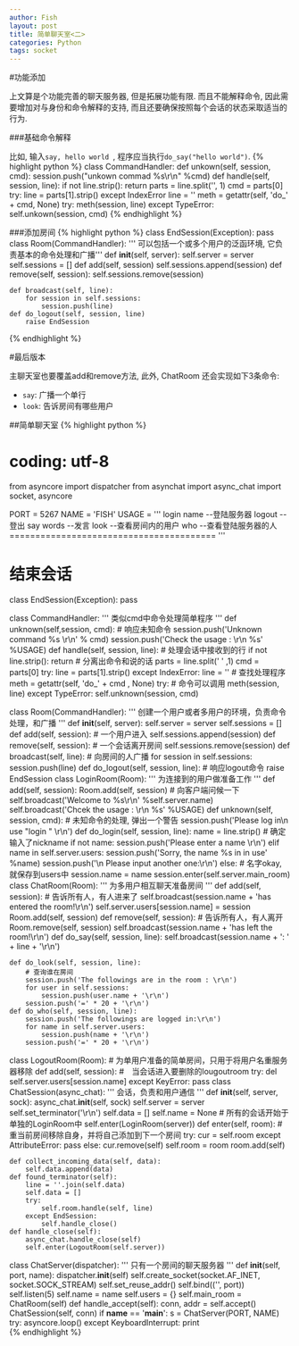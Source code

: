 ```yaml
---
author: Fish
layout: post
title: 简单聊天室<二>
categories: Python
tags: socket
---
```



#功能添加



上文算是个功能完善的聊天服务器, 但是拓展功能有限. 而且不能解释命令, 因此需要增加对与身份和命令解释的支持, 而且还要确保按照每个会话的状态采取适当的行为.


###基础命令解释

比如, 输入<code>say, hello world </code>, 程序应当执行<code>do_say("hello world")</code>.
{% highlight python %}
class CommandHandler:
    def unkown(self, session, cmd):
        session.push("unkown commad %s\r\n" %cmd)
    def handle(self, session, line):
        if not line.strip():
            return
        parts = line.split('', 1)
        cmd = parts[0]
        try: line = parts[1].strip()
        except IndexError line = ''
        meth = getattr(self, 'do_' + cmd, None)
        try:
            meth(session, line)
        except TypeError:
            self.unkown(session, cmd)
{% endhighlight %}
<br>
<!--more-->
###添加房间
{% highlight python %}
class EndSession(Exception): pass
class Room(CommandHandler):
    ''' 可以包括一个或多个用户的泛函环境, 它负责基本的命令处理和广播'''
    def __init__(self, server):
        self.server = server
        self.sessions = []
    def add(self, session)
        self.sessions.append(session)
    def remove(self, session):
        self.sessions.remove(session)

    def broadcast(self, line):
        for session in self.sessions:
            session.push(line)
    def do_logout(self, session, line)
        raise EndSession
{% endhighlight %}


#最后版本


主聊天室也要覆盖add和remove方法, 此外, ChatRoom 还会实现如下3条命令:

* <code>say</code>: 广播一个单行
* <code>look</code>: 告诉房间有哪些用户

##简单聊天室
{% highlight python %}
# coding: utf-8
from asyncore import dispatcher
from asynchat import async_chat
import socket, asyncore

PORT = 5267
NAME = 'FISH'
USAGE = '''
	login name --登陆服务器
	logout     --登出
	say words  --发言
	look       --查看房间内的用户
	who        --查看登陆服务器的人
	========================================
	'''
# 结束会话
class EndSession(Exception):
	pass

class CommandHandler:
	'''
		类似cmd中命令处理简单程序
	'''
	def unknown(self,session, cmd):
		# 响应未知命令
		session.push('Unknown command %s \r\n' % cmd)
		session.push('Check the usage : \r\n %s' %USAGE)
	def handle(self, session, line):
		# 处理会话中接收到的行
		if not line.strip():
			return
		# 分离出命令和说的话
		parts = line.split(' ' ,1)
		cmd = parts[0]
		try:
			line = parts[1].strip()
		except IndexError:
			line = ''
		# 查找处理程序
		meth = getattr(self, 'do_' + cmd , None)
		try:
			# 命令可以调用
			meth(session, line)
		except TypeError:
			self.unknown(session, cmd)

class Room(CommandHandler):
	'''
		创建一个用户或者多用户的环境，负责命令处理，和广播
	'''
	def __init__(self, server):
		self.server = server
		self.sessions = []
	def add(self, session):
		# 一个用户进入
		self.sessions.append(session)
	def remove(self, session):
		# 一个会话离开房间
		self.sessions.remove(session)
	def broadcast(self, line):
		# 向房间的人广播
		for session in self.sessions:
			session.push(line)
	def do_logout(self, session, line):
		# 响应logout命令
		raise EndSession
class LoginRoom(Room):
	'''
		为连接到的用户做准备工作
	'''
	def add(self, session):
		Room.add(self, session)
		# 向客户端问候一下
		self.broadcast('Welcome to %s\r\n' %self.server.name)
		self.broadcast('Chcek the usage : \r\n %s' %USAGE)
	def unknown(self, session, cmd):
		# 未知命令的处理, 弹出一个警告
		session.push('Please log in\n use "login <nick> " \r\n')
	def do_login(self, session, line):
		name = line.strip()
		# 确定输入了nickname
		if not name:
			session.push('Please enter a name \r\n')
		elif name in self.server.users:
			session.push('Sorry, the name %s in in use' %name)
			session.push('\n Please input another one:\r\n')
		else:
			# 名字okay, 就保存到users中
			session.name = name
			session.enter(self.server.main_room)
class ChatRoom(Room):
	'''
		为多用户相互聊天准备房间
	'''
	def add(self, session):
		# 告诉所有人，有人进来了
		self.broadcast(session.name + 'has entered the room!\r\n')
		self.server.users[session.name] = session
		Room.add(self, session)
	def remove(self, session):
		# 告诉所有人，有人离开
		Room.remove(self, session)
		self.broadcast(session.name + 'has left the room!\r\n')
	def do_say(self, session, line):
		self.broadcast(session.name + ': ' + line + '\r\n')

	def do_look(self, session, line):
		# 查询谁在房间
		session.push('The followings are in the room : \r\n')
		for user in self.sessions:
			session.push(user.name + '\r\n')
		session.push('=' * 20 + '\r\n')
	def do_who(self, session, line):
		session.push('The followings are logged in:\r\n')
		for name in self.server.users:
			session.push(name + '\r\n')
		session.push('=' * 20 + '\r\n')

class LogoutRoom(Room):
	# 为单用户准备的简单房间，只用于将用户名重服务器移除
	def add(self, session):
		#　当会话进入要删除的lougoutroom
		try:
			del self.server.users[session.name]
		except KeyError:
			pass
class ChatSession(async_chat):
	'''
		会话，负责和用户通信
	'''
	def __init__(self, server, sock):
		async_chat.__init__(self, sock)
		self.server = server
		self.set_terminator('\r\n')
		self.data = []
		self.name = None
		# 所有的会话开始于单独的LoginRoom中
		self.enter(LoginRoom(server))
	def enter(self, room):
		# 重当前房间移除自身，并将自己添加到下一个房间
		try:
			cur = self.room
		except AttributeError:
			pass
		else:
			cur.remove(self)
		self.room = room
		room.add(self)
		
	def collect_incoming_data(self, data):
		self.data.append(data)
	def found_terminator(self):
		line = ''.join(self.data)
		self.data = []
		try:
			self.room.handle(self, line)
		except EndSession:
			self.handle_close()
	def handle_close(self):
		async_chat.handle_close(self)
		self.enter(LogoutRoom(self.server))
class ChatServer(dispatcher):
	'''
		只有一个房间的聊天服务器
	'''
	def __init__(self, port, name):
		dispatcher.__init__(self)
		self.create_socket(socket.AF_INET, socket.SOCK_STREAM)
		self.set_reuse_addr()
		self.bind(('', port))
		self.listen(5)
		self.name = name
		self.users = {}
		self.main_room = ChatRoom(self)
	def handle_accept(self):
		conn, addr = self.accept()
		ChatSession(self, conn)
if __name__ == '__main__':
	s = ChatServer(PORT, NAME)
	try:
		asyncore.loop()
	except KeyboardInterrupt:
		print	
{% endhighlight %}
